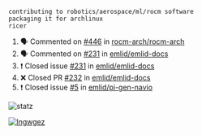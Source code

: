 ```
contributing to robotics/aerospace/ml/rocm software
packaging it for archlinux
ricer
```

<!--START_SECTION:activity-->
1. 🗣 Commented on [#446](https://github.com/rocm-arch/rocm-arch/issues/446) in [rocm-arch/rocm-arch](https://github.com/rocm-arch/rocm-arch)
2. 🗣 Commented on [#231](https://github.com/emlid/emlid-docs/issues/231) in [emlid/emlid-docs](https://github.com/emlid/emlid-docs)
3. ❗️ Closed issue [#231](https://github.com/emlid/emlid-docs/issues/231) in [emlid/emlid-docs](https://github.com/emlid/emlid-docs)
4. ❌ Closed PR [#232](https://github.com/emlid/emlid-docs/pull/232) in [emlid/emlid-docs](https://github.com/emlid/emlid-docs)
5. ❗️ Closed issue [#5](https://github.com/emlid/pi-gen-navio/issues/5) in [emlid/pi-gen-navio](https://github.com/emlid/pi-gen-navio)
<!--END_SECTION:activity-->


![statz](https://github-readme-stats.vercel.app/api?username=acxz&include_all_commits=true&show_icons=true)

[![lngwgez](https://github-readme-stats.vercel.app/api/top-langs/?username=acxz&layout=compact)](https://github.com/acxz/github-readme-stats)


<!--
**acxz/acxz** is a ✨ _special_ ✨ repository because its `README.md` (this file) appears on your GitHub profile.

Here are some ideas to get you started:

- 🔭 I’m currently working on ...
- 🌱 I’m currently learning ...
- 👯 I’m looking to collaborate on ...
- 🤔 I’m looking for help with ...
- 💬 Ask me about ...
- 📫 How to reach me: ...
- 😄 Pronouns: ...
- ⚡ Fun fact: ...
-->
